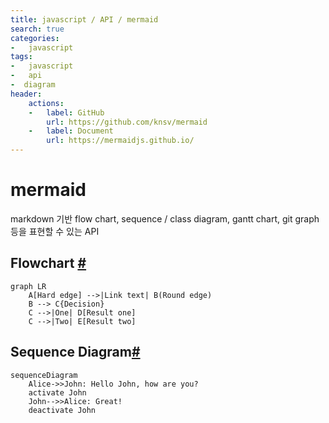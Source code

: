 ```yaml
---
title: javascript / API / mermaid
search: true  
categories:
-   javascript
tags:
-   javascript
-   api
-  diagram
header:  
    actions:
    -   label: GitHub
        url: https://github.com/knsv/mermaid
    -   label: Document
        url: https://mermaidjs.github.io/
---
```


# mermaid
markdown 기반 flow chart, sequence / class diagram, gantt chart, git graph 등을 표현할 수 있는 API


## Flowchart [#](https://mermaidjs.github.io/flowchart.html)

```mermaid
graph LR
    A[Hard edge] -->|Link text| B(Round edge)
    B --> C{Decision}
    C -->|One| D[Result one]
    C -->|Two| E[Result two]
```

## Sequence Diagram[#](https://mermaidjs.github.io/sequenceDiagram.html)

```mermaid
sequenceDiagram
    Alice->>John: Hello John, how are you?
    activate John
    John-->>Alice: Great!
    deactivate John


```
<!--stackedit_data:
eyJoaXN0b3J5IjpbMTc1MDcwMzE2NSwtMTIyMTM3ODc5MSwtOD
MzODA1NzU1LC0xODk4NjAxMzIzLC0xNDA3MTcxOTAyLDc4Mzgw
Nzk3OCwtODY1OTQzNzgwXX0=
-->